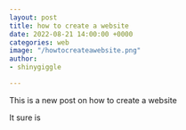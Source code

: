 ```yaml
---
layout: post
title: how to create a website
date: 2022-08-21 14:00:00 +0000
categories: web
image: "/howtocreateawebsite.png"
author:
- shinygiggle

---
```

This is a new post on how to create a website

It sure is